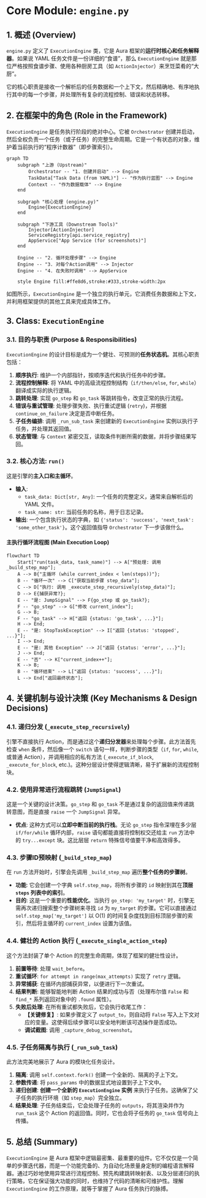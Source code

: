 
# **Core Module: `engine.py`**

## **1. 概述 (Overview)**

`engine.py` 定义了 `ExecutionEngine` 类，它是 Aura 框架的**运行时核心和任务解释器**。如果说 YAML 任务文件是一份详细的“食谱”，那么 `ExecutionEngine` 就是那位严格按照食谱步骤、使用各种厨房工具（如 `ActionInjector`）来烹饪菜肴的“大厨”。

它的核心职责是接收一个解析后的任务数据和一个上下文，然后精确地、有序地执行其中的每一个步骤，并处理所有复杂的流程控制、错误和状态转移。

## **2. 在框架中的角色 (Role in the Framework)**

`ExecutionEngine` 是任务执行阶段的绝对中心。它被 `Orchestrator` 创建并启动，然后全权负责一个任务（或子任务）的完整生命周期。它是一个有状态的对象，维护着当前执行的“程序计数器”（即步骤索引）。

```mermaid
graph TD
    subgraph "上游 (Upstream)"
        Orchestrator -- "1. 创建并启动" --> Engine
        TaskData["Task Data (from YAML)"] -- "作为执行蓝图" --> Engine
        Context -- "作为数据载体" --> Engine
    end

    subgraph "核心处理 (engine.py)"
        Engine{ExecutionEngine}
    end

    subgraph "下游工具 (Downstream Tools)"
        Injector[ActionInjector]
        ServiceRegistry[api.service_registry]
        AppService["App Service (for screenshots)"]
    end

    Engine -- "2. 循环处理步骤" --> Engine
    Engine -- "3. 对每个Action调用" --> Injector
    Engine -- "4. 在失败时调用" --> AppService
    
    style Engine fill:#ffe8d6,stroke:#333,stroke-width:2px
```

如图所示，`ExecutionEngine` 是一个独立的执行单元，它消费任务数据和上下文，并利用框架提供的其他工具来完成具体工作。

## **3. Class: `ExecutionEngine`**

### **3.1. 目的与职责 (Purpose & Responsibilities)**

`ExecutionEngine` 的设计目标是成为一个健壮、可预测的**任务状态机**。其核心职责包括：

1.  **顺序执行**: 维护一个内部指针，按顺序迭代和执行任务中的步骤。
2.  **流程控制解释**: 将 YAML 中的高级流程控制结构（`if/then/else`, `for`, `while`）翻译成实际的执行逻辑。
3.  **跳转处理**: 实现 `go_step` 和 `go_task` 等跳转指令，改变正常的执行流程。
4.  **错误与重试管理**: 处理步骤失败、执行重试逻辑 (`retry`)，并根据 `continue_on_failure` 决定是否中断任务。
5.  **子任务编排**: 调用 `_run_sub_task` 来创建新的 `ExecutionEngine` 实例以执行子任务，并处理其返回值。
6.  **状态管理**: 与 `Context` 紧密交互，读取条件判断所需的数据，并将步骤结果写回。

### **3.2. 核心方法: `run()`**

这是引擎的**主入口和主循环**。

*   **输入**:
    *   `task_data: Dict[str, Any]`: 一个任务的完整定义，通常来自解析后的 YAML 文件。
    *   `task_name: str`: 当前任务的名称，用于日志记录。
*   **输出**: 一个包含执行状态的字典，如 `{'status': 'success', 'next_task': 'some_other_task'}`。这个返回值指导 `Orchestrator` 下一步该做什么。

#### **主执行循环流程图 (Main Execution Loop)**

```mermaid
flowchart TD
    Start["run(task_data, task_name)"] --> A["预处理: 调用 _build_step_map"];
    A --> B{"主循环 (while current_index < len(steps))"};
    B -- "循环一次" --> C["获取当前步骤 step_data"];
    C --> D["执行: 调用 _execute_step_recursively(step_data)"];
    D --> E{捕获异常?};
    E -- "是: JumpSignal" --> F{go_step 或 go_task?};
    F -- "go_step" --> G["修改 current_index"];
    G --> B;
    F -- "go_task" --> H["返回 {status: 'go_task', ...}"];
    H --> End;
    E -- "是: StopTaskException" --> I["返回 {status: 'stopped', ...}"];
    I --> End;
    E -- "是: 其他 Exception" --> J["返回 {status: 'error', ...}"];
    J --> End;
    E -- "否" --> K["current_index++"];
    K --> B;
    B -- "循环结束" --> L["返回 {status: 'success', ...}"];
    L --> End["返回最终状态"];
```

## **4. 关键机制与设计决策 (Key Mechanisms & Design Decisions)**

### **4.1. 递归分发 (`_execute_step_recursively`)**

引擎不直接执行 Action，而是通过这个**递归分发器**来处理每个步骤。此方法首先检查 `when` 条件，然后像一个 `switch` 语句一样，判断步骤的类型（`if`, `for`, `while`, 或普通 Action），并调用相应的私有方法 (`_execute_if_block`, `_execute_for_block`, etc.)。这种分层设计使得逻辑清晰，易于扩展新的流程控制块。

### **4.2. 使用异常进行流程跳转 (`JumpSignal`)**

这是一个关键的设计决策。`go_step` 和 `go_task` 不是通过复杂的返回值来传递跳转意图，而是直接 `raise` 一个 `JumpSignal` 异常。

*   **优点**: 这种方式可以**立即中断当前的执行栈**。无论 `go_step` 指令深埋在多少层 `if/for/while` 循环内部，`raise` 语句都能直接将控制权交还给主 `run` 方法中的 `try...except` 块。这比层层 `return` 特殊信号值要干净和高效得多。

### **4.3. 步骤ID预映射 (`_build_step_map`)**

在 `run` 方法开始时，引擎会先调用 `_build_step_map` 遍历**整个任务的步骤树**。

*   **功能**: 它会创建一个字典 `self.step_map`，将所有步骤的 `id` 映射到其在**顶层 `steps` 列表中的索引**。
*   **目的**: 这是一个重要的**性能优化**。当执行 `go_step: 'my_target'` 时，引擎无需再次递归搜索整个步骤树来寻找 `id` 为 `my_target` 的步骤。它可以直接通过 `self.step_map['my_target']` 以 O(1) 的时间复杂度找到目标顶层步骤的索引，然后将主循环的 `current_index` 设置为该值。

### **4.4. 健壮的 Action 执行 (`_execute_single_action_step`)**

这个方法封装了单个 Action 的完整生命周期，体现了框架的健壮性设计。

1.  **前置等待**: 处理 `wait_before`。
2.  **重试循环**: `for attempt in range(max_attempts)` 实现了 `retry` 逻辑。
3.  **异常捕获**: 在循环内部捕获异常，以便进行下一次重试。
4.  **结果判断**: 能够智能地判断 Action 结果的成功与否（处理布尔值 `False` 和 `find_*` 系列返回对象中的 `.found` 属性）。
5.  **失败后处理**: 在所有重试都失败后，它会执行收尾工作：
    *   **【关键修复】**: 如果步骤定义了 `output_to`，则自动将 `False` 写入上下文对应的变量。这使得后续步骤可以安全地判断该可选操作是否成功。
    *   **调试截图**: 调用 `_capture_debug_screenshot`。

### **4.5. 子任务隔离与执行 (`_run_sub_task`)**

此方法完美地展示了 Aura 的模块化任务设计。

1.  **隔离**: 调用 `self.context.fork()` 创建一个全新的、隔离的子上下文。
2.  **参数传递**: 将 `pass_params` 中的数据显式地设置到子上下文中。
3.  **递归创建**: **创建一个全新的 `ExecutionEngine` 实例** 来执行子任务。这确保了父子任务的执行环境（如 `step_map`）完全独立。
4.  **结果处理**: 子任务结束后，它会处理子任务的 `outputs`，将其渲染并作为 `run_task` 这个 Action 的返回值。同时，它也会将子任务的 `go_task` 信号向上传播。

## **5. 总结 (Summary)**

`ExecutionEngine` 是 Aura 框架中逻辑最密集、最重要的组件。它不仅仅是一个简单的步骤迭代器，而是一个功能完备的、为自动化场景量身定制的编程语言解释器。通过巧妙地使用异常进行流程控制、预先构建跳转映射表、以及分层递归的执行策略，它在保证强大功能的同时，也维持了代码的清晰和可维护性。理解 `ExecutionEngine` 的工作原理，就等于掌握了 Aura 任务执行的脉搏。

